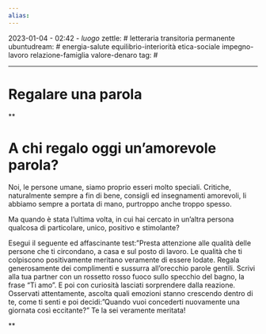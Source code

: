 ```yaml
---
alias: 
---
```

2023-01-04 - 02:42 - *luogo*
zettle: # letteraria transitoria permanente
ubuntudream: # energia-salute equilibrio-interiorità etica-sociale impegno-lavoro relazione-famiglia valore-denaro 
tag: #

---
# Regalare una parola

**

# A chi regalo oggi un’amorevole parola?

Noi, le persone umane, siamo proprio esseri molto speciali. Critiche, naturalmente sempre a fin di bene, consigli ed insegnamenti amorevoli, li abbiamo sempre a portata di mano, purtroppo anche troppo spesso.

Ma quando è stata l’ultima volta, in cui hai cercato in un’altra persona qualcosa di particolare, unico, positivo e stimolante?

Esegui il seguente ed affascinante test:”Presta attenzione alle qualità delle persone che ti circondano, a casa e sul posto di lavoro. Le qualità che ti colpiscono positivamente meritano veramente di essere lodate. Regala generosamente dei complimenti e sussurra all’orecchio parole gentili. Scrivi alla tua partner con un rossetto rosso fuoco sullo specchio del bagno, la frase “Ti amo”. E poi con curiosità lasciati sorprendere dalla reazione. Osservati attentamente, ascolta quali emozioni stanno crescendo dentro di te, come ti senti e poi decidi:”Quando vuoi concederti nuovamente una giornata così eccitante?” Te la sei veramente meritata!

**